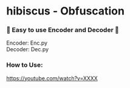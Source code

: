 # hibiscus - Obfuscation
### 🌺 Easy to use Encoder and Decoder 🌺
Encoder: Enc.py<br>
Decoder: Dec.py<br>
### How to Use:
https://youtube.com/watch?v=XXXX
